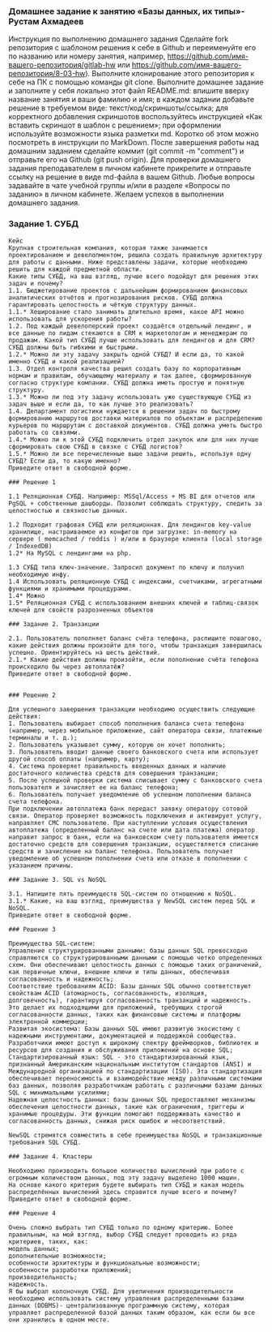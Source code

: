 ### Домашнее задание к занятию «Базы данных, их типы»- Рустам Ахмадеев
Инструкция по выполнению домашнего задания
Сделайте fork репозитория c шаблоном решения к себе в Github и переименуйте его по названию или номеру занятия, например, https://github.com/имя-вашего-репозитория/gitlab-hw или https://github.com/имя-вашего-репозитория/8-03-hw).
Выполните клонирование этого репозитория к себе на ПК с помощью команды git clone.
Выполните домашнее задание и заполните у себя локально этот файл README.md:
впишите вверху название занятия и ваши фамилию и имя;
в каждом задании добавьте решение в требуемом виде: текст/код/скриншоты/ссылка;
для корректного добавления скриншотов воспользуйтесь инструкцией «Как вставить скриншот в шаблон с решением»;
при оформлении используйте возможности языка разметки md. Коротко об этом можно посмотреть в инструкции по MarkDown.
После завершения работы над домашним заданием сделайте коммит (git commit -m "comment") и отправьте его на Github (git push origin).
Для проверки домашнего задания преподавателем в личном кабинете прикрепите и отправьте ссылку на решение в виде md-файла в вашем Github.
Любые вопросы задавайте в чате учебной группы и/или в разделе «Вопросы по заданию» в личном кабинете.
Желаем успехов в выполнении домашнего задания.

### Задание 1. СУБД
```
Кейс
Крупная строительная компания, которая также занимается проектированием и девелопментом, решила создать правильную архитектуру для работы с данными. Ниже представлены задачи, которые необходимо решить для каждой предметной области.
Какие типы СУБД, на ваш взгляд, лучше всего подойдут для решения этих задач и почему?
1.1. Бюджетирование проектов с дальнейшим формированием финансовых аналитических отчётов и прогнозирования рисков. СУБД должна гарантировать целостность и чёткую структуру данных.
1.1.* Хеширование стало занимать длительно время, какое API можно использовать для ускорения работы?
1.2. Под каждый девелоперский проект создаётся отдельный лендинг, и все данные по лидам стекаются в CRM к маркетологам и менеджерам по продажам. Какой тип СУБД лучше использовать для лендингов и для CRM? СУБД должны быть гибкими и быстрыми.
1.2.* Можно ли эту задачу закрыть одной СУБД? И если да, то какой именно СУБД и какой реализацией?
1.3. Отдел контроля качества решил создать базу по корпоративным нормам и правилам, обучающему материалу и так далее, сформированную согласно структуре компании. СУБД должна иметь простую и понятную структуру.
1.3.* Можно ли под эту задачу использовать уже существующую СУБД из задач выше и если да, то как лучше это реализовать?
1.4. Департамент логистики нуждается в решении задач по быстрому формированию маршрутов доставки материалов по объектам и распределению курьеров по маршрутам с доставкой документов. СУБД должна уметь быстро работать со связями.
1.4.* Можно ли к этой СУБД подключить отдел закупок или для них лучше сформировать свою СУБД в связке с СУБД логистов?
1.5.* Можно ли все перечисленные выше задачи решить, используя одну СУБД? Если да, то какую именно?
Приведите ответ в свободной форме.

```
```
### Решение 1

1.1 Реляционная СУБД. Например: MSSql/Access + MS BI для отчетов или PgSQL + собственные дашборды. Позволит соблюдать структуру, следить за целостностью и связностью данных.

1.2 Подходит графовая СУБД или реляционная. Для лендингов key-value хранилище, настраиваемое из конфигов при загрузке: in-memory на сервере ( memcached / reddis ) и/или в браузере клиента (local storage / IndexedDB)
1.2* На MySQL с лендингами на php.

1.3 СУБД типа ключ-значение. Запросил документ по ключу и получил необходимую инфу.
1.4 Использовать реляционную СУБД с индексами, счетчиками, агрегатными функциями и хранимыми процедурами.
1.4* Можно
1.5* Реляционная СУБД c использованием внешних ключей и таблиц-связок ключей для свойств разрозненных объектов

```
```
### Задание 2. Транзакции

2.1. Пользователь пополняет баланс счёта телефона, распишите пошагово, какие действия должны произойти для того, чтобы транзакция завершилась успешно. Ориентируйтесь на шесть действий.
2.1.* Какие действия должны произойти, если пополнение счёта телефона происходило бы через автоплатёж?
Приведите ответ в свободной форме.


### Решение 2

Для успешного завершения транзакции необходимо осуществить следующие действия:
1. Пользователь выбирает способ пополнения баланса счета телефона (например, через мобильное приложение, сайт оператора связи, платежные терминалы и т. д.);
2. Пользователь указывает сумму, которую он хочет пополнить;
3. Пользователь вводит данные своего банковского счета или использует другой способ оплаты (например, карту);
4. Система проверяет правильность введенных данных и наличие достаточного количества средств для совершения транзакции;
5. После успешной проверки система списывает сумму с банковского счета пользователя и зачисляет ее на баланс телефона;
6. Пользователь получает уведомление об успешном пополнении баланса счета телефона.
При подключении автоплатежа банк передаст заявку оператору сотовой связи. Оператор проверяет возможность подключения и активирует услугу, направляет СМС пользователю. При наступлении условия осуществления автоплатежа (определенный баланс на счете или дата платежа) оператор направит запрос в банк, если на банковском счету пользователя имеется достаточно средств для совершения транзакции, осуществляется списание средств и зачисление на баланс телефона. Пользователь получает уведомление об успешном пополнении счета или отказе в пополнении с указанием причины. 

```
```
### Задание 3. SQL vs NoSQL
 
3.1. Напишите пять преимуществ SQL-систем по отношению к NoSQL.
3.1.* Какие, на ваш взгляд, преимущества у NewSQL систем перед SQL и NoSQL.
Приведите ответ в свободной форме.

### Решение 3

Преимущества SQL-систем:
Управление структурированными данными: базы данных SQL превосходно справляются со структурированными данными с помощью четко определенных схем. Они обеспечивают целостность данных с помощью таких ограничений, как первичные ключи, внешние ключи и типы данных, обеспечивая согласованность и надежность;
Соответствие требованиям ACID: Базы данных SQL обычно соответствуют свойствам ACID (атомарность, согласованность, изоляция, долговечность), гарантируя согласованность транзакций и надежность. Это делает их подходящими для приложений, требующих строгой согласованности данных, таких как финансовые системы и платформы электронной коммерции;
Развитая экосистема: Базы данных SQL имеют развитую экосистему с надежными инструментами, документацией и поддержкой сообщества. Разработчики имеют доступ к широкому спектру фреймворков, библиотек и ресурсов для создания и обслуживания приложений на основе SQL;
Стандартизированный язык: SQL - это стандартизированный язык, признанный Американским национальным институтом стандартов (ANSI) и Международной организацией по стандартизации (ISO). Эта стандартизация обеспечивает переносимость и взаимодействие между различными системами баз данных, позволяя разработчикам работать с различными базами данных SQL с минимальными усилиями;
Надежная целостность данных: базы данных SQL предоставляют механизмы обеспечения целостности данных, такие как ограничения, триггеры и хранимые процедуры. Эти функции помогают поддерживать качество и согласованность данных, снижая риск ошибок и несоответствий.

NewSQL стремятся совместить в себе преимущества NoSQL и транзакционные требования SQL СУБД.

```
```
### Задание 4. Кластеры

Необходимо производить большое количество вычислений при работе с огромным количеством данных, под эту задачу выделено 1000 машин.
На основе какого критерия будете выбирать тип СУБД и какая модель распределённых вычислений здесь справится лучше всего и почему?
Приведите ответ в свободной форме.

### Решение 4

Очень сложно выбрать тип СУБД только по одному критерию. Более правильным, на мой взгляд, выбор СУБД следует проводить из ряда критериев, таких, как:
модель данных;
дополнительные возможности;
особенности архитектуры и функциональные возможности;
особенности разработки приложений;
производительность;
надежность.
Я бы выбрал колоночную СУБД. Для увеличения производительности необходимо использовать систему управления распределенными базами данных (DDBMS)- централизованную программную систему, которая управляет распределенной базой данных таким образом, как если бы все они хранились в одном месте.

``````




